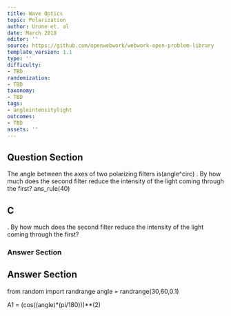 ```yaml
---
title: Wave Optics
topic: Polarization
author: Urone et. al
date: March 2018
editor: ''
source: https://github.com/openwebwork/webwork-open-problem-library
template_version: 1.1
type: ''
difficulty:
- TBD
randomization:
- TBD
taxonomy:
- TBD
tags:
- angleintensitylight
outcomes:
- TBD
assets: ''
---
```


## Question Section 

The angle between the axes of two polarizing filters is(angle^circ) . By how much does the second filter reduce the intensity of the light coming through the first?
ans_rule(40)

## C
. By how much does the second filter reduce the intensity of the light coming through the first?
### Answer Section


## Answer Section

from random import randrange
angle = randrange(30,60,0.1)

A1 = (cos((angle)*(pi/180)))**(2)